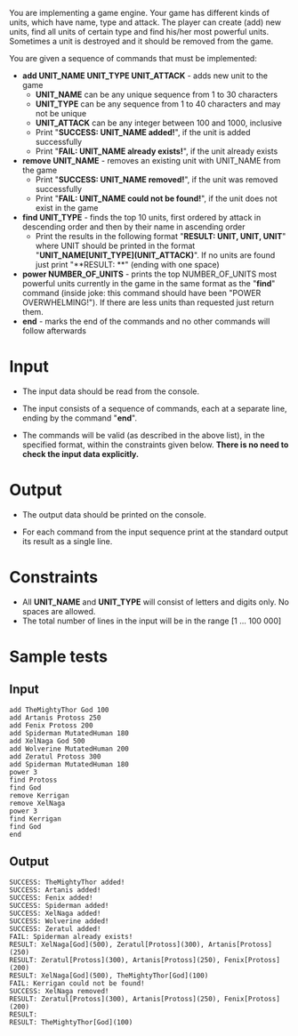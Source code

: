 You are implementing a game engine. Your game has different kinds of units, which have name, type and attack. The player can create (add) new units, find all units of certain type and find his/her most powerful units. Sometimes a unit is destroyed and it should be removed from the game.

You are given a sequence of commands that must be implemented:

- **add UNIT_NAME UNIT_TYPE UNIT_ATTACK** - adds new unit to the game
  - **UNIT_NAME** can be any unique sequence from 1 to 30 characters
  - **UNIT_TYPE** can be any sequence from 1 to 40 characters and may not be unique  
  - **UNIT_ATTACK** can be any integer between 100 and 1000, inclusive
  - Print "**SUCCESS: UNIT_NAME added!**", if the unit is added successfully
  - Print "**FAIL: UNIT_NAME already exists!**", if the unit already exists
- **remove UNIT_NAME** - removes an existing unit with UNIT_NAME from the game
  - Print "**SUCCESS: UNIT_NAME removed!**", if the unit was removed successfully
  - Print "**FAIL: UNIT_NAME could not be found!**", if the unit does not exist in the game
- **find UNIT_TYPE** - finds the top 10 units, first ordered by attack in descending order and then by their name in ascending order
  - Print the results in the following format "**RESULT: UNIT, UNIT, UNIT**" where UNIT should be printed in the format "**UNIT_NAME\[UNIT_TYPE](UNIT_ATTACK)**". If no units are found just print "**RESULT: **" (ending with one space)
- **power NUMBER_OF_UNITS** - prints the top NUMBER_OF_UNITS most powerful units currently in the game in the same format as the "**find**" command (inside joke: this command should have been "POWER OVERWHELMING!"). If there are less units than requested just return them.
- **end** - marks the end of the commands and no other commands will follow afterwards

# Input

- The input data should be read from the console.

- The input consists of a sequence of commands, each at a separate line, ending by the command "**end**".

- The commands will be valid (as described in the above list), in the specified format, within the constraints given below. **There is no need to check the input data explicitly.**

# Output

- The output data should be printed on the console.

- For each command from the input sequence print at the standard output its result as a single line.

# Constraints

-   All **UNIT_NAME** and **UNIT_TYPE** will consist of letters and digits only. No spaces are allowed.
-   The total number of lines in the input will be in the range [1 … 100 000]

# Sample tests

## Input

```
add TheMightyThor God 100
add Artanis Protoss 250
add Fenix Protoss 200
add Spiderman MutatedHuman 180
add XelNaga God 500
add Wolverine MutatedHuman 200
add Zeratul Protoss 300
add Spiderman MutatedHuman 180
power 3
find Protoss
find God
remove Kerrigan
remove XelNaga
power 3
find Kerrigan
find God
end
 ```

## Output

```
SUCCESS: TheMightyThor added!
SUCCESS: Artanis added!
SUCCESS: Fenix added!
SUCCESS: Spiderman added!
SUCCESS: XelNaga added!
SUCCESS: Wolverine added!
SUCCESS: Zeratul added!
FAIL: Spiderman already exists!
RESULT: XelNaga[God](500), Zeratul[Protoss](300), Artanis[Protoss](250)
RESULT: Zeratul[Protoss](300), Artanis[Protoss](250), Fenix[Protoss](200)
RESULT: XelNaga[God](500), TheMightyThor[God](100)
FAIL: Kerrigan could not be found!
SUCCESS: XelNaga removed!
RESULT: Zeratul[Protoss](300), Artanis[Protoss](250), Fenix[Protoss](200)
RESULT:
RESULT: TheMightyThor[God](100)
```
